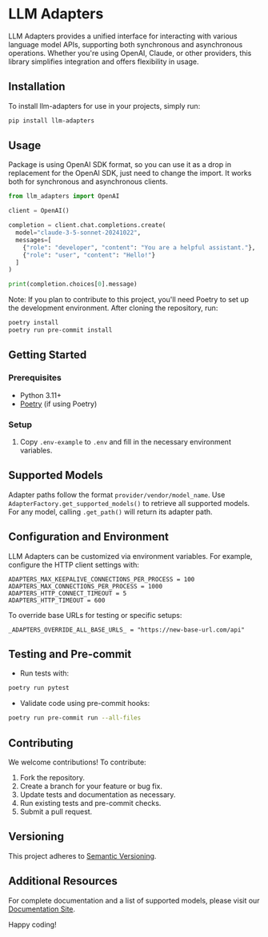 # LLM Adapters

LLM Adapters provides a unified interface for interacting with various language model APIs, supporting both synchronous and asynchronous operations. Whether you're using OpenAI, Claude, or other providers, this library simplifies integration and offers flexibility in usage.

## Installation

To install llm-adapters for use in your projects, simply run:

```bash
pip install llm-adapters
```

## Usage

Package is using OpenAI SDK format, so you can use it as a drop in replacement for the OpenAI SDK, just need to change the import. It works both for synchronous and asynchronous clients.

```python
from llm_adapters import OpenAI

client = OpenAI()

completion = client.chat.completions.create(
  model="claude-3-5-sonnet-20241022",
  messages=[
    {"role": "developer", "content": "You are a helpful assistant."},
    {"role": "user", "content": "Hello!"}
  ]
)

print(completion.choices[0].message)

```

Note: If you plan to contribute to this project, you'll need Poetry to set up the development environment. After cloning the repository, run:

```bash
poetry install
poetry run pre-commit install
```

## Getting Started

### Prerequisites

- Python 3.11+
- [Poetry](https://python-poetry.org/docs/#installation) (if using Poetry)

### Setup

1. Copy `.env-example` to `.env` and fill in the necessary environment variables.

## Supported Models

Adapter paths follow the format `provider/vendor/model_name`. Use `AdapterFactory.get_supported_models()` to retrieve all supported models. For any model, calling `.get_path()` will return its adapter path.

## Configuration and Environment

LLM Adapters can be customized via environment variables. For example, configure the HTTP client settings with:

```env
ADAPTERS_MAX_KEEPALIVE_CONNECTIONS_PER_PROCESS = 100
ADAPTERS_MAX_CONNECTIONS_PER_PROCESS = 1000
ADAPTERS_HTTP_CONNECT_TIMEOUT = 5
ADAPTERS_HTTP_TIMEOUT = 600
```

To override base URLs for testing or specific setups:

```env
_ADAPTERS_OVERRIDE_ALL_BASE_URLS_ = "https://new-base-url.com/api"
```

## Testing and Pre-commit

- Run tests with:

```bash
poetry run pytest
```

- Validate code using pre-commit hooks:

```bash
poetry run pre-commit run --all-files
```

## Contributing

We welcome contributions! To contribute:

1. Fork the repository.
2. Create a branch for your feature or bug fix.
3. Update tests and documentation as necessary.
4. Run existing tests and pre-commit checks.
5. Submit a pull request.

## Versioning

This project adheres to [Semantic Versioning](https://semver.org).

## Additional Resources

For complete documentation and a list of supported models, please visit our [Documentation Site](https://withmartian.github.io/llm-adapters/).

Happy coding!
